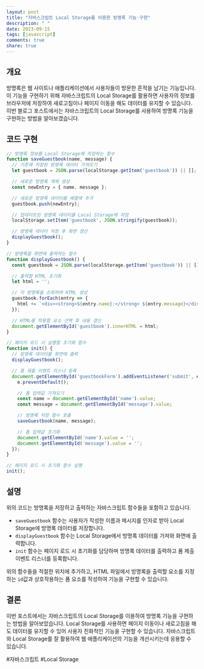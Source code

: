 ```yaml
---
layout: post
title: "자바스크립트 Local Storage를 이용한 방명록 기능 구현"
description: " "
date: 2023-09-15
tags: [javascript]
comments: true
share: true
---
```


## 개요
방명록은 웹 사이트나 애플리케이션에서 사용자들이 방문한 흔적을 남기는 기능입니다. 이 기능을 구현하기 위해 자바스크립트의 Local Storage를 활용하면 사용자의 정보를 브라우저에 저장하여 새로고침이나 페이지 이동을 해도 데이터를 유지할 수 있습니다. 이번 블로그 포스트에서는 자바스크립트의 Local Storage를 사용하여 방명록 기능을 구현하는 방법을 알아보겠습니다.

## 코드 구현

```javascript
// 방명록 정보를 Local Storage에 저장하는 함수
function saveGuestbook(name, message) {
  // 기존에 저장된 방명록 데이터 가져오기
  let guestbook = JSON.parse(localStorage.getItem('guestbook')) || [];

  // 새로운 방명록 객체 생성
  const newEntry = { name, message };

  // 새로운 방명록 데이터를 배열에 추가
  guestbook.push(newEntry);

  // 업데이트된 방명록 데이터를 Local Storage에 저장
  localStorage.setItem('guestbook', JSON.stringify(guestbook));

  // 방명록 데이터 저장 후 화면 갱신
  displayGuestbook();
}

// 방명록을 화면에 출력하는 함수
function displayGuestbook() {
  const guestbook = JSON.parse(localStorage.getItem('guestbook')) || [];

  // 출력할 HTML 초기화
  let html = '';

  // 각 방명록을 순회하며 HTML 생성
  guestbook.forEach(entry => {
    html += `<div><strong>${entry.name}:</strong> ${entry.message}</div>`;
  });

  // HTML을 적용할 요소 선택 후 내용 갱신
  document.getElementById('guestbook').innerHTML = html;
}

// 페이지 로드 시 실행할 초기화 함수
function init() {
  // 방명록 데이터를 화면에 출력
  displayGuestbook();

  // 폼 제출 이벤트 리스너 등록
  document.getElementById('guestbookForm').addEventListener('submit', e => {
    e.preventDefault();

    // 폼 입력값 가져오기
    const name = document.getElementById('name').value;
    const message = document.getElementById('message').value;

    // 방명록 저장 함수 호출
    saveGuestbook(name, message);

    // 폼 입력값 초기화
    document.getElementById('name').value = '';
    document.getElementById('message').value = '';
  });
}

// 페이지 로드 시 초기화 함수 실행
init();
```

## 설명
위의 코드는 방명록을 저장하고 출력하는 자바스크립트 함수들을 포함하고 있습니다. 

- `saveGuestbook` 함수는 사용자가 작성한 이름과 메시지를 인자로 받아 Local Storage에 방명록 데이터를 저장합니다. 
- `displayGuestbook` 함수는 Local Storage에서 방명록 데이터를 가져와 화면에 출력합니다. 
- `init` 함수는 페이지 로드 시 초기화를 담당하며 방명록 데이터를 출력하고 폼 제출 이벤트 리스너를 등록합니다.

위의 함수들을 적절한 위치에 추가하고, HTML 파일에서 방명록을 출력할 요소를 지정하는 `id`값과 상호작용하는 폼 요소를 작성하여 기능을 구현할 수 있습니다.

## 결론
이번 포스트에서는 자바스크립트의 Local Storage를 이용하여 방명록 기능을 구현하는 방법을 알아보았습니다. Local Storage를 사용하면 페이지 이동이나 새로고침을 해도 데이터를 유지할 수 있어 사용자 친화적인 기능을 구현할 수 있습니다. 자바스크립트와 Local Storage를 잘 활용하여 웹 애플리케이션의 기능을 개선시키는데 응용할 수 있습니다.

#자바스크립트 #Local Storage
